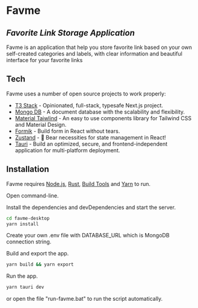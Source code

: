 # Favme

## _Favorite Link Storage Application_

Favme is an application that help you store favorite link based on your own self-created categories and labels,
with clear information and beautiful interface for your favorite links

## Tech

Favme uses a number of open source projects to work properly:

- [T3 Stack](https://github.com/t3-oss/create-t3-app) - Opinionated, full-stack, typesafe Next.js project.
- [Mongo DB](https://www.mongodb.com/) - A document database with the scalability and flexibility.
- [Material Taiwlind](https://www.material-tailwind.com/) - An easy to use components library for Tailwind CSS and Material Design.
- [Formik](https://formik.org/docs/overview) - Build form in React without tears.
- [Zustand](https://github.com/pmndrs/zustand) - 🐻 Bear necessities for state management in React!
- [Tauri](https://tauri.app/) - Build an optimized, secure, and frontend-independent application for multi-platform deployment.

## Installation

Favme requires [Node.js](https://nodejs.org/), [Rust](https://www.rust-lang.org/learn/get-started), [Build Tools](https://visualstudio.microsoft.com/downloads/#build-tools-for-visual-studio-2019) and [Yarn](https://yarnpkg.com/) to run.

Open command-line.

Install the dependencies and devDependencies and start the server.

```sh
cd favme-desktop
yarn install
```

Create your own .env file with DATABASE_URL which is MongoDB connection string.

Build and export the app.

```sh
yarn build && yarn export
```

Run the app.

```sh
yarn tauri dev
```

or open the file "run-favme.bat" to run the script automatically.
